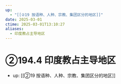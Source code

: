```yaml
---
up:
  - "[[②19 按语种、人种、宗教、集团区分的地区]]"
date: 2025-03-01
ctime: 2025-03-01T13:10:27
aliases:
  - 印度教占主导地区
---
```


# ②194.4 印度教占主导地区

- up: [[②19 按语种、人种、宗教、集团区分的地区]]
